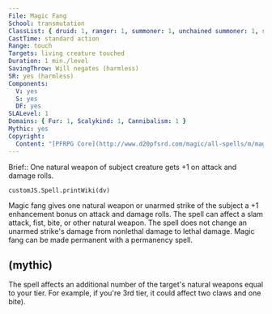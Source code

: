 ```yaml
---
File: Magic Fang
School: transmutation
ClassList: { druid: 1, ranger: 1, summoner: 1, unchained summoner: 1, spiritualist: 1 }
CastTime: standard action
Range: touch
Targets: living creature touched
Duration: 1 min./level
SavingThrow: Will negates (harmless)
SR: yes (harmless)
Components:
  V: yes
  S: yes
  DF: yes
SLALevel: 1
Domains: { Fur: 1, Scalykind: 1, Cannibalism: 1 }
Mythic: yes
Copyright:
  Content: "[PFRPG Core](http://www.d20pfsrd.com/magic/all-spells/m/magic-fang)"
---
```

Brief:: One natural weapon of subject creature gets +1 on attack and damage rolls.

```dataviewjs
customJS.Spell.printWiki(dv)
```

Magic fang gives one natural weapon or unarmed strike of the subject a +1 enhancement bonus on attack and damage rolls. The spell can affect a slam attack, fist, bite, or other natural weapon.  The spell does not change an unarmed strike's damage from nonlethal damage to lethal damage.  Magic fang can be made permanent with a permanency spell.


## (mythic)

The spell affects an additional number of the target's natural weapons equal to your tier. For example, if you're 3rd tier, it could affect two claws and one bite).
